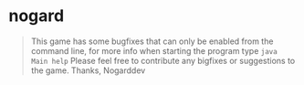# nogard
> This game has some bugfixes that can only be enabled from the command line, for more info when starting the program type `java Main help`
> Please feel free to contribute any bigfixes or suggestions to the game.
Thanks,
Nogarddev
